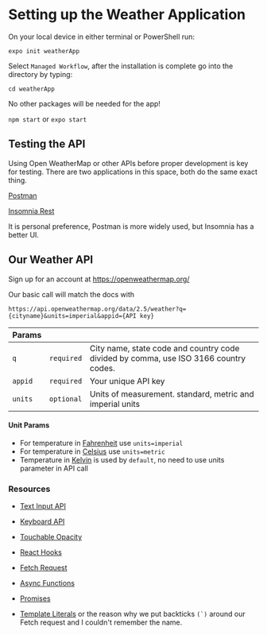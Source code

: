 # Setting up the Weather Application

On your local device in either terminal or PowerShell run:

`expo init weatherApp`

Select `Managed Workflow`, after the installation is complete go into the directory by typing:

`cd weatherApp`

No other packages will be needed for the app!

`npm start` or `expo start`

## Testing the API

Using Open WeatherMap or other APIs before proper development is key for testing. There are two applications in this space, both do the same exact thing.

[Postman](https://www.postman.com/)

[Insomnia Rest](https://insomnia.rest/)

It is personal preference, Postman is more widely used, but Insomnia has a better UI.

## Our Weather API

Sign up for an account at https://openweathermap.org/

Our basic call will match the docs with

`https://api.openweathermap.org/data/2.5/weather?q={cityname}&units=imperial&appid={API key}`


| Params | | |
|---|---|---|
| `q` | `required` | City name, state code and country code divided by comma, use ISO 3166 country codes.
| `appid` |	`required`	| Your unique API key
| `units` | `optional` | Units of measurement. standard, metric and imperial units

#### Unit Params

- For temperature in [Fahrenheit](https://en.wikipedia.org/wiki/Fahrenheit) use `units=imperial`
- For temperature in [Celsius](https://en.wikipedia.org/wiki/Celsius) use `units=metric`
- Temperature in [Kelvin](https://en.wikipedia.org/wiki/Kelvin) is used by `default`, no need to use units parameter in API call


### Resources

- [Text Input API](https://reactnative.dev/docs/textinput)
- [Keyboard API](https://reactnative.dev/docs/keyboard)
- [Touchable Opacity](https://reactnative.dev/docs/touchableopacity#docsNav)
- [React Hooks](https://reactjs.org/docs/hooks-intro.html)

- [Fetch Request](https://developer.mozilla.org/en-US/docs/Web/API/Fetch_API)
- [Async Functions](https://developer.mozilla.org/en-US/docs/Web/JavaScript/Reference/Statements/async_function)
- [Promises](https://developer.mozilla.org/en-US/docs/Web/JavaScript/Reference/Global_Objects/Promise)
- [Template Literals](https://developer.mozilla.org/en-US/docs/Web/JavaScript/Reference/Template_literals) or the reason why we put backticks ```(`)``` around our Fetch request and I couldn't remember the name.





